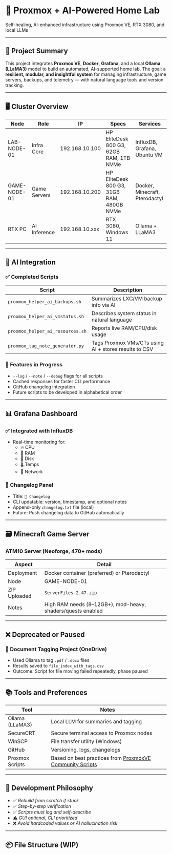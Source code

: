 # 🧠 Proxmox + AI-Powered Home Lab  
Self-healing, AI-enhanced infrastructure using Proxmox VE, RTX 3080, and local LLMs

---

## 🔧 Project Summary

This project integrates **Proxmox VE**, **Docker**, **Grafana**, and a local **Ollama (LLaMA3)** model to build an automated, AI-supported home lab. The goal: a **resilient, modular, and insightful system** for managing infrastructure, game servers, backups, and telemetry — with natural language tools and version tracking.

---

## 🖥️ Cluster Overview

| Node         | Role         | IP              | Specs                               | Services                          |
|--------------|--------------|------------------|--------------------------------------|-----------------------------------|
| LAB-NODE-01  | Infra Core   | 192.168.10.100  | HP EliteDesk 800 G3, 62GB RAM, 1TB NVMe | InfluxDB, Grafana, Ubuntu VM      |
| GAME-NODE-01 | Game Servers | 192.168.10.200  | HP EliteDesk 800 G3, 31GB RAM, 480GB NVMe | Docker, Minecraft, Pterodactyl    |
| RTX PC       | AI Inference | 192.168.10.xxx  | RTX 3080, Windows 11                 | Ollama + LLaMA3                   |

---

## 🤖 AI Integration

### ✅ Completed Scripts
| Script                           | Description                                                                 |
|----------------------------------|-----------------------------------------------------------------------------|
| `proxmox_helper_ai_backups.sh`  | Summarizes LXC/VM backup info via AI                                        |
| `proxmox_helper_ai_vmstatus.sh` | Describes system status in natural language                                 |
| `proxmox_helper_ai_resources.sh`| Reports live RAM/CPU/disk usage                                             |
| `proxmox_tag_note_generator.py` | Tags Proxmox VMs/CTs using AI + stores results to CSV                       |

### 🧪 Features in Progress
- `--log` / `--note` / `--debug` flags for all scripts
- Cached responses for faster CLI performance
- GitHub changelog integration
- Future scripts to be developed in alphabetical order

---

## 📊 Grafana Dashboard

### ✅ Integrated with InfluxDB
- Real-time monitoring for:
  - 🔥 CPU
  - 🧠 RAM
  - 💽 Disk
  - 🌡️ Temps
  - 📡 Network

### 📝 Changelog Panel
- Title: `📝 Changelog`
- CLI updatable: version, timestamp, and optional notes
- Append-only `changelog.txt` file (local)
- Future: Push changelog data to GitHub automatically

---

## 🗃️ Minecraft Game Server

### ATM10 Server (Neoforge, 470+ mods)
| Aspect         | Detail                                                                 |
|----------------|------------------------------------------------------------------------|
| Deployment     | Docker container (preferred) or Pterodactyl                            |
| Node           | GAME-NODE-01                                                           |
| ZIP Uploaded   | `ServerFiles-2.47.zip`                                                 |
| Notes          | High RAM needs (8–12GB+), mod-heavy, shaders/quests enabled            |

---

## ❌ Deprecated or Paused

### 📁 Document Tagging Project (OneDrive)
- Used Ollama to tag `.pdf` / `.docx` files
- Results saved to `file_index_with_tags.csv`
- Outcome: Script for file moving failed repeatedly, phase paused

---

## 📚 Tools and Preferences

| Tool              | Notes                                                                 |
|-------------------|-----------------------------------------------------------------------|
| Ollama (LLaMA3)   | Local LLM for summaries and tagging                                   |
| SecureCRT         | Secure terminal access to Proxmox nodes                              |
| WinSCP            | File transfer utility (Windows)                                       |
| GitHub            | Versioning, logs, changelogs                                          |
| Proxmox Scripts   | Based on best practices from [ProxmoxVE Community Scripts](https://community-scripts.github.io/ProxmoxVE/) |

---

## 🧪 Development Philosophy

- ✅ *Rebuild from scratch if stuck*
- ✅ *Step-by-step verification*
- ✅ *Scripts must log and self-describe*
- ⚠️ *GUI optional, CLI prioritized*
- ❌ *Avoid hardcoded values or AI hallucination risk*

---

## 📦 File Structure (WIP)

